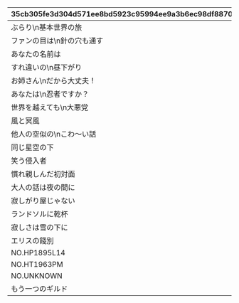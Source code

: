 |35cb305fe3d304d571ee8bd5923c95994ee9a3b6ec98df88706775cae5660d65|c70e748bc850bdaf4b7b01fd30a0842ad7f732d8aa6590d805660bf6e62a2074|3f08beec63fd408c4252b777fb909207a98bd6e9705fce3a08889b217f332c94|a0ed01760d75b5036b59e7bf64f124542c8cf68967616f518a5bbd26fd4d87e6|3fa9d6f7c5fb567fab7a32c7247b7322b2efa748704a70825f116974ca8f7ea1|fd8b7cd93a9fd1f433faf57fc9f3ad3eeeadc84131ebc4367e92502256404663|2002e1949beea0f48d832792598c661287397700d66e706de4abab79b891f073|5916e1976a925f62181e448e5dff290bd4853a3b3d9789c91b1d6bbba15ed3f7|23a3054d1176a63c8dfa52eaf05013e904618b244b376b3dec570a8d7fb0436e|
| --- | --- | --- | --- | --- | --- | --- | --- | --- |
|ぶらり\n基本世界の旅|5136061|0|8|0|20|91002|10136|5136005|
|ファンの目は\n針の穴も通す|5136062|5136061|8|5136061|20|91002|10136|0|
|あなたの名前は|5136063|5136061|8|5136061|20|91002|10136|0|
|すれ違いの\n昼下がり|5136064|5136061|8|5136061|20|91002|10136|0|
|お姉さん\nだから大丈夫！|5136065|5136061|8|5136061|20|91002|10136|0|
|あなたは\n忍者ですか？|5136066|5136061|8|5136061|20|91002|10136|0|
|世界を越えても\n大悪党|5136067|5136061|8|5136061|20|91002|10136|0|
|風と冥風|5136068|5136061|8|5136061|20|91002|10136|0|
|他人の空似の\nこわ～い話|5136069|5136061|8|5136061|20|91002|10136|0|
|同じ星空の下|5137061|5136061|8|0|20|91002|10137|5137005|
|笑う侵入者|5137062|5137061|8|5137061|20|91002|10137|0|
|慣れ親しんだ初対面|5137063|5137062|8|5137061|20|91002|10137|0|
|大人の話は夜の間に|5137064|5137063|8|5137061|20|91002|10137|0|
|寂しがり屋じゃない|5137065|5137064|8|5137061|20|91002|10137|0|
|ランドソルに乾杯|5137066|5137065|8|5137061|20|91002|10137|0|
|寂しさは雪の下に|5137067|5137066|8|5137061|20|91002|10137|0|
|エリスの餞別|5137068|5137067|8|5137067|20|91002|10137|0|
|NO.HP1895L14|5137069|5137068|8|5137068|20|91002|10137|0|
|NO.HT1963PM|5137070|5137069|8|5137068|20|91002|10137|0|
|NO.UNKNOWN|5137071|5137070|8|5137068|20|91002|10137|0|
|もう一つのギルド|5137072|0|16|5137071|1|9000240|10137|0|